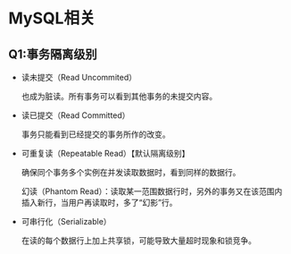 # MySQL相关

## Q1:事务隔离级别

- 读未提交（Read Uncommited）

  也成为脏读。所有事务可以看到其他事务的未提交内容。

- 读已提交（Read Committed）

  事务只能看到已经提交的事务所作的改变。

- 可重复读（Repeatable Read）【默认隔离级别】

  确保同个事务多个实例在并发读取数据时，看到同样的数据行。

  幻读（Phantom Read）：读取某一范围数据行时，另外的事务又在该范围内插入新行，当用户再读取时，多了“幻影”行。

- 可串行化（Serializable）

  在读的每个数据行上加上共享锁，可能导致大量超时现象和锁竞争。